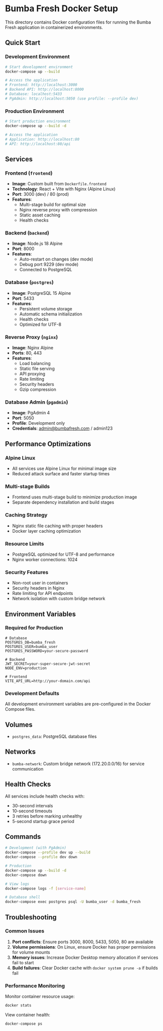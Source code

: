 # Bumba Fresh Docker Setup

This directory contains Docker configuration files for running the Bumba Fresh application in containerized environments.

## Quick Start

### Development Environment
```bash
# Start development environment
docker-compose up --build

# Access the application
# Frontend: http://localhost:3000
# Backend API: http://localhost:8000
# Database: localhost:5433
# PgAdmin: http://localhost:5050 (use profile: --profile dev)
```

### Production Environment
```bash
# Start production environment
docker-compose up --build -d

# Access the application
# Application: http://localhost:80
# API: http://localhost:80/api
```

## Services

### Frontend (`frontend`)
- **Image**: Custom built from `Dockerfile.frontend`
- **Technology**: React + Vite with Nginx (Alpine Linux)
- **Port**: 3000 (dev) / 80 (prod)
- **Features**: 
  - Multi-stage build for optimal size
  - Nginx reverse proxy with compression
  - Static asset caching
  - Health checks

### Backend (`backend`)
- **Image**: Node.js 18 Alpine
- **Port**: 8000
- **Features**:
  - Auto-restart on changes (dev mode)
  - Debug port 9229 (dev mode)
  - Connected to PostgreSQL

### Database (`postgres`)
- **Image**: PostgreSQL 15 Alpine
- **Port**: 5433
- **Features**:
  - Persistent volume storage
  - Automatic schema initialization
  - Health checks
  - Optimized for UTF-8



### Reverse Proxy (`nginx`)
- **Image**: Nginx Alpine
- **Ports**: 80, 443
- **Features**:
  - Load balancing
  - Static file serving
  - API proxying
  - Rate limiting
  - Security headers
  - Gzip compression

### Database Admin (`pgadmin`)
- **Image**: PgAdmin 4
- **Port**: 5050
- **Profile**: Development only
- **Credentials**: admin@bumbafresh.com / admin123

## Performance Optimizations

### Alpine Linux
- All services use Alpine Linux for minimal image size
- Reduced attack surface and faster startup times

### Multi-stage Builds
- Frontend uses multi-stage build to minimize production image
- Separate dependency installation and build stages

### Caching Strategy
- Nginx static file caching with proper headers
- Docker layer caching optimization

### Resource Limits
- PostgreSQL optimized for UTF-8 and performance
- Nginx worker connections: 1024

### Security Features
- Non-root user in containers
- Security headers in Nginx
- Rate limiting for API endpoints
- Network isolation with custom bridge network

## Environment Variables

### Required for Production
```env
# Database
POSTGRES_DB=bumba_fresh
POSTGRES_USER=bumba_user
POSTGRES_PASSWORD=your-secure-password

# Backend
JWT_SECRET=your-super-secure-jwt-secret
NODE_ENV=production

# Frontend
VITE_API_URL=http://your-domain.com/api
```

### Development Defaults
All development environment variables are pre-configured in the Docker Compose files.

## Volumes

- `postgres_data`: PostgreSQL database files

## Networks

- `bumba-network`: Custom bridge network (172.20.0.0/16) for service communication

## Health Checks

All services include health checks with:
- 30-second intervals
- 10-second timeouts
- 3 retries before marking unhealthy
- 5-second startup grace period

## Commands

```bash
# Development (with PgAdmin)
docker-compose --profile dev up --build
docker-compose --profile dev down

# Production
docker-compose up --build -d
docker-compose down

# View logs
docker-compose logs -f [service-name]

# Database shell
docker-compose exec postgres psql -U bumba_user -d bumba_fresh
```

## Troubleshooting

### Common Issues

1. **Port conflicts**: Ensure ports 3000, 8000, 5433, 5050, 80 are available
2. **Volume permissions**: On Linux, ensure Docker has proper permissions for volume mounts
3. **Memory issues**: Increase Docker Desktop memory allocation if services fail to start
4. **Build failures**: Clear Docker cache with `docker system prune -a` if builds fail

### Performance Monitoring

Monitor container resource usage:
```bash
docker stats
```

View container health:
```bash
docker-compose ps
```
